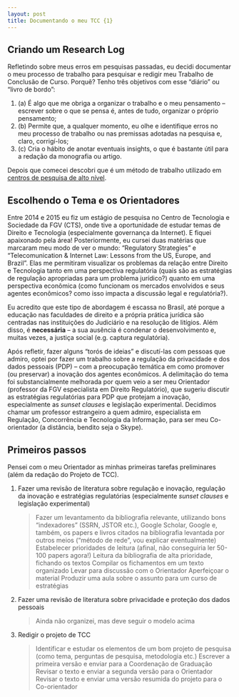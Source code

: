 ```yaml
---
layout: post
title: Documentando o meu TCC {1}
---
```


## Criando um Research Log

Refletindo sobre meus erros em pesquisas passadas, eu decidi documentar o meu processo de trabalho para pesquisar e redigir meu Trabalho de Conclusão de Curso. 
Porquê? Tenho três objetivos com esse “diário” ou “livro de bordo”: 
1. (a) É algo que me obriga a organizar o trabalho e o meu pensamento – escrever sobre o que se pensa é, antes de tudo, organizar o próprio pensamento; 
2. (b) Permite que, a qualquer momento, eu olhe e identifique erros no meu processo de trabalho ou nas premissas adotadas na pesquisa e, claro, corrigí-los;
3. (c) Cria o hábito de anotar eventuais insights, o que é bastante útil para a redação da monografia ou artigo. 

Depois que comecei descobri que é um método de trabalho utilizado em [centros de pesquisa de alto nível][1].


## Escolhendo o Tema e os Orientadores

Entre 2014 e 2015 eu fiz um estágio de pesquisa no Centro de Tecnologia e Sociedade da FGV (CTS), onde tive a oportunidade de estudar temas de Direito e Tecnologia (especialmente governança da Internet). E fiquei apaixonado pela área! 
Posteriormente, eu cursei duas matérias que marcaram meu modo de ver o mundo: “Regulatory Strategies” e “Telecomunication & Internet Law: Lessons from the US, Europe, and Brazil”. Elas me permitiram visualizar os problemas da relação entre Direito e Tecnologia tanto em uma perspectiva regulatória (quais são as estratégias de regulação  apropriadas para um problema jurídico?) quanto em uma perspectiva econômica (como funcionam os mercados envolvidos e seus agentes econômicos? como isso impacta a discussão legal e regulatória?).

Eu acredito que este tipo de abordagem é escassa no Brasil, até porque a educação nas faculdades de direito e a própria prática jurídica são centradas nas instituições do Judiciário e na resolução de litígios. Além disso, é **necessária** – a sua ausência é condenar o desenvolvimento e, muitas vezes, a justiça social (e.g. captura regulatória).

Após refletir, fazer alguns “torós de ideias” e discutí-las com pessoas que admiro, optei por fazer um trabalho sobre a regulação da privacidade e dos dados pessoais (PDP) – com a preocupação temática em como promover (ou preservar) a inovação dos agentes econômicos. 
A delimitação do tema foi substancialmente melhorada por quem veio a ser meu Orientador (professor da FGV especialista em Direito Regulatório), que sugeriu discutir as estratégias regulatórias para PDP que protejam a inovação, especialmente as *sunset clauses* e legislação experimental. 
Decidimos chamar um professor estrangeiro a quem admiro, especialista em Regulação, Concorrência e Tecnologia da Informação, para ser meu Co-orientador (a distância, bendito seja o Skype).


## Primeiros passos

Pensei com o meu Orientador as minhas primeiras tarefas preliminares (além da redação do Projeto de TCC).

1. Fazer uma revisão de literatura sobre regulação e inovação, regulação da inovação e estratégias regulatórias (especialmente *sunset clauses* e legislação experimental)
	> Fazer um levantamento da bibliografia relevante, utilizando bons “indexadores” (SSRN, JSTOR etc.), Google Scholar, Google e, também, os papers e livros citados na bibliografia levantada por outros meios (“método de rede”, vou explicar eventualmente)
	> Estabelecer prioridades de leitura (afinal, não conseguiria ler 50-100 papers agora!)
	> Leitura da bibliografia de alta prioridade, fichando os textos
	> Compilar os fichamentos em um texto organizado
	> Levar para discussão com o Orientador
	> Aperfeiçoar o material
	> Produzir uma aula sobre o assunto para um curso de estratégias 

2. Fazer uma revisão de literatura sobre privacidade e proteção dos dados pessoais
	> Ainda não organizei, mas deve seguir o modelo acima

 3. Redigir o projeto de TCC
	> Identificar e estudar os elementos de um bom projeto de pesquisa (como tema, perguntas de pesquisa, metodologia etc.)
	> Escrever a primeira versão e enviar para a Coordenação de Graduação
	> Revisar o texto e enviar a segunda versão para o Orientador	
	> Revisar o texto e enviar uma versão resumida do projeto para o Co-orientador

[1]:	https://www.ucl.ac.uk/psychoanalysis/courses/phd/current_students/research-log
